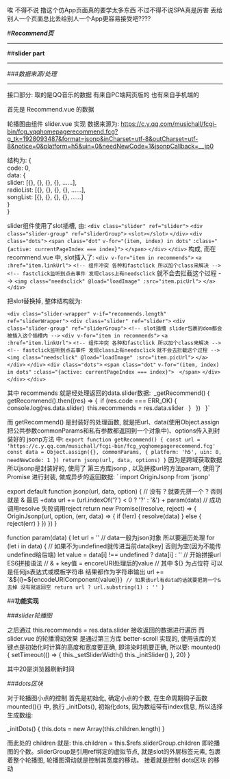 唉 不得不说 撸这个仿App页面真的要学太多东西
不过不得不说SPA真是厉害
丢给别人一个页面总比丢给别人一个App更容易接受吧????


#___Recommend页___
***
##__slider part__
***
###_数据来源/处理_
***

接口部分: 取的是QQ音乐的数据 有来自PC端网页版的 也有来自手机端的

首先是 Recommend.vue 的数据

轮播图由组件 slider.vue 实现 数据来源为:
https://c.y.qq.com/musichall/fcgi-bin/fcg_yqqhomepagerecommend.fcg?g_tk=1928093487&format=jsonp&inCharset=utf-8&outCharset=utf-8&notice=0&platform=h5&uin=0&needNewCode=1&jsonpCallback=__jp0

结构为:
{  
  code: 0,  
  data: {  
    slider: [{}, {}, {}, {}, ......],  
    radioList: [{}, {}, {}, {}, ......],  
    songList: [{}, {}, {}, {}, ......]  
  }  
}  

slider组件使用了slot插槽, 由:
  `<div class="slider" ref="slider">`
    `<div class="slider-group" ref="sliderGroup">`
      `<slot></slot>`
    `</div>`
    `<div class="dots">`
      `<span class="dot"`
            `v-for="(item, index) in dots"`
            `:class="{active: currentPageIndex === index}">`
      `</span>`
    `</div>`
  `</div>`
构成, 而在 recommend.vue 中, slot插入了:
  `<div v-for="item in recommends">`
    `<a :href="item.linkUrl">`
      `<!-- 组件冲突 各种和fastclick 所以加个class来解决 -->`
        `<!-- fastclick监听到点击事件 发现class上有needsclick`
        就不会去拦截这个过程 -->
      `<img class="needsclick" @load="loadImage" :src="item.picUrl">`
    `</a>`
  `</div>`
  
把slot替换掉, 整体结构就为:

`<div class="slider-wrapper" v-if="recommends.length" ref="sliderWrapper">`
  `<div class="slider" ref="slider">`
    `<div class="slider-group" ref="sliderGroup">`
      `<!-- slot插槽 slider包裹的dom都会被插入这个插槽内 -->`
      `<div v-for="item in recommends">`
        `<a :href="item.linkUrl">`
          `<!-- 组件冲突 各种和fastclick 所以加个class来解决 -->`
            `<!-- fastclick监听到点击事件 发现class上有needsclick`
            `就不会去拦截这个过程 -->`
          `<img class="needsclick" @load="loadImage" :src="item.picUrl">`
        `</a>`
      `</div>`
    `</div>`
    `<div class="dots">`
      `<span class="dot"`
            `v-for="(item, index) in dots"`
            `:class="{active: currentPageIndex === index}">`
     ` </span>`
    `</div>`
  `</div>`
`</div>`

其中 recommends 就是经处理返回的data.slider数据:`
  `_getRecommend() {`
    `getRecommend().then((res) => {`
      `if (res.code === ERR_OK) {`
        `console.log(res.data.slider)`
        `this.recommends = res.data.slider`
 `     }`
  `  })`
`  }`

而 getRecommend() 是封装好的处理函数, 就是把url、data(使用Object.assign把公共参数commonParams和私有参数都返回到一个对象中)、options传入到封装好的 jsonp方法 中:
`
export function getRecommend() {
    const url = 'https://c.y.qq.com/musichall/fcgi-bin/fcg_yqqhomepagerecommend.fcg'
    const data = Object.assign({}, commonParams, {
      platform: 'h5',
      uin: 0,
      needNewCode: 1
    })
    return jsonp(url, data, options)
  }
`
因为是跨域获取数据 所以jsonp是封装好的, 使用了 第三方库jsonp , 以及拼接url的方法param, 使用了 Promise 进行封装, 做成异步的返回数据:
`
  import OriginJsonp from 'jsonp'

  export default function jsonp(url, data, option) {
    // 没有 ? 就要先拼一个 ? 否则就是 & 最后 +data
    url += (url.indexOf('?') < 0 ? '?' : '&') + param(data)
    // 成功调用resolve 失败调用reject
    return new Promise((resolve, reject) => {
      OriginJsonp(url, option, (err, data) => {
        if (!err) {
          resolve(data)
        } else {
          reject(err)
        }
      })
    })
  }
  
  function param(data) {
  let url = ''
  // data一般为json对象 所以要遍历处理
  for (let i in data) {
    // 如果不为undefined就传进当前data[key] 否则为空(因为不能传undefined给后端)
    let value = data[i] !== undefined ? data[i] : ''
    // 开始拼接url ES6拼接语法
    // & + key值 = encoreURI处理后的value
    // 其中 ${} 为占位符 可以是任何js表达式或模板字符串 结果都作为字符串输出
    url += `&${i}=${encodeURIComponent(value)}`
  }
  // 如果该url有data的话就要把第一个&去掉 没有就返回空
  return url ? url.substring(1) : ''
  }
`

##__功能实现__

###_slider轮播图_

之后通过 this.recommends = res.data.slider 接收返回的数据进行遍历
而 slider.vue 的轮播滑动效果 是通过第三方库 better-scroll 实现的, 使用该库的关键点是初始化时计算的高度和宽度要正确, 即渲染时机要正确, 所以要:
  mounted() {
    setTimeout(() => {
      this._setSliderWidth()
      this._initSlider()
    }, 20)
  }

  其中20是浏览器刷新时间

###_dots区块_

对于轮播图小点的控制
首先是初始化, 确定小点的个数, 在生命周期钩子函数 mounted(){} 中, 执行 _initDots(), 初始化dots, 因为数组带有index信息, 所以选择生成数组:

  _initDots() {
    this.dots = new Array(this.children.length)
  }

而此处的 children 就是: this.children = this.$refs.sliderGroup.children 即轮播图的个数。sliderGroup是引用ref绑定的虚拟节点, 就是slot的外层标签元素, 包裹着整个轮播图, 轮播图滑动就是控制其宽度的移动。
接着就是控制 dots区块 的移动

